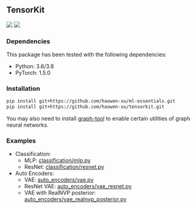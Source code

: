 ## TensorKit

[![](https://github.com/haowen-xu/tensorkit/workflows/unittest/badge.svg?branch=master)](https://github.com/haowen-xu/tensorkit/actions)
[![](https://coveralls.io/repos/github/haowen-xu/tensorkit/badge.svg?branch=master)](https://coveralls.io/github/haowen-xu/tensorkit?branch=master)

### Dependencies

This package has been tested with the following dependencies:

* Python: 3.6/3.8
* PyTorch: 1.5.0

### Installation

```bash
pip install git+https://github.com/haowen-xu/ml-essentials.git
pip install git+https://github.com/haowen-xu/tensorkit.git
```

You may also need to install [graph-tool](https://git.skewed.de/count0/graph-tool/-/wikis/installation-instructions) 
to enable certain utilities of graph neural networks.

### Examples

* Classification:
   * MLP: [classification/mlp.py](tensorkit/examples/classification/mlp.py)
   * ResNet: [classification/resnet.py](tensorkit/examples/classification/resnet.py)
* Auto Encoders:
   * VAE: [auto_encoders/vae.py](tensorkit/examples/auto_encoders/vae.py)
   * ResNet VAE: [auto_encoders/vae_resnet.py](tensorkit/examples/auto_encoders/vae_resnet.py)
   * VAE with RealNVP posterior: [auto_encoders/vae_realnvp_posterior.py](tensorkit/examples/auto_encoders/vae_realnvp_posterior.py)
 
